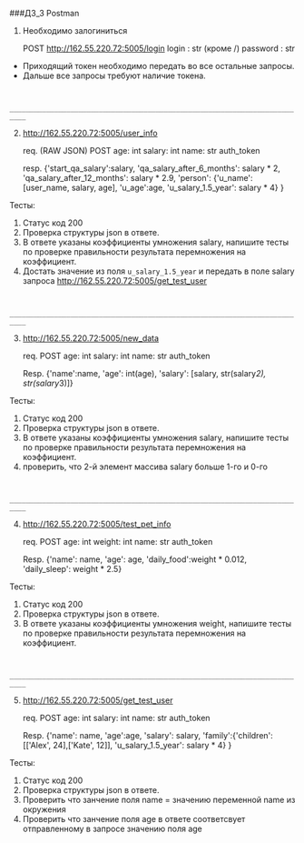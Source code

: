 ###ДЗ_3 Postman


1) Необходимо залогиниться


    POST
    http://162.55.220.72:5005/login
    login : str (кроме /)
    password : str

+ Приходящий токен необходимо передать во все остальные запросы.
+ Дальше все запросы требуют наличие токена.

<code>
   __________________________________________________________________________  
</code>

2) http://162.55.220.72:5005/user_info
   
   
    req. (RAW JSON)
    POST
    age: int
    salary: int
    name: str
    auth_token


    resp.
    {'start_qa_salary':salary,
    'qa_salary_after_6_months': salary * 2,
    'qa_salary_after_12_months': salary * 2.9,
    'person': {'u_name':[user_name, salary, age],
    'u_age':age,
    'u_salary_1.5_year': salary * 4}
    }

Тесты:
1) Статус код 200
2) Проверка структуры json в ответе.
3) В ответе указаны коэффициенты умножения salary, напишите тесты по проверке правильности результата перемножения на коэффициент.
4) Достать значение из поля `u_salary_1.5_year` и передать в поле salary запроса http://162.55.220.72:5005/get_test_user

<code>
   __________________________________________________________________________  
</code>

3) http://162.55.220.72:5005/new_data
  
  
    req.
    POST
    age: int
    salary: int
    name: str
    auth_token

    Resp.
    {'name':name,
    'age': int(age),
    'salary': [salary, str(salary*2), str(salary*3)]}

Тесты:
1) Статус код 200
2) Проверка структуры json в ответе.
3) В ответе указаны коэффициенты умножения salary, напишите тесты по проверке правильности результата перемножения на коэффициент.
4) проверить, что 2-й элемент массива salary больше 1-го и 0-го

<code>
   __________________________________________________________________________  
</code>

4) http://162.55.220.72:5005/test_pet_info
  
   
    req.
    POST
    age: int
    weight: int
    name: str
    auth_token


    Resp.
    {'name': name,
    'age': age,
    'daily_food':weight * 0.012,
    'daily_sleep': weight * 2.5}


Тесты:
1) Статус код 200
2) Проверка структуры json в ответе.
3) В ответе указаны коэффициенты умножения weight, напишите тесты по проверке правильности результата перемножения на коэффициент.

<code>
   __________________________________________________________________________  
</code>

5) http://162.55.220.72:5005/get_test_user
  
  
    req.
    POST
    age: int
    salary: int
    name: str
    auth_token

    Resp.
    {'name': name,
    'age':age,
    'salary': salary,
    'family':{'children':[['Alex', 24],['Kate', 12]],
    'u_salary_1.5_year': salary * 4}
    }

Тесты:
1) Статус код 200
2) Проверка структуры json в ответе.
3) Проверить что занчение поля name = значению переменной name из окружения
4) Проверить что занчение поля age в ответе соответсвует отправленному в запросе значению поля age

